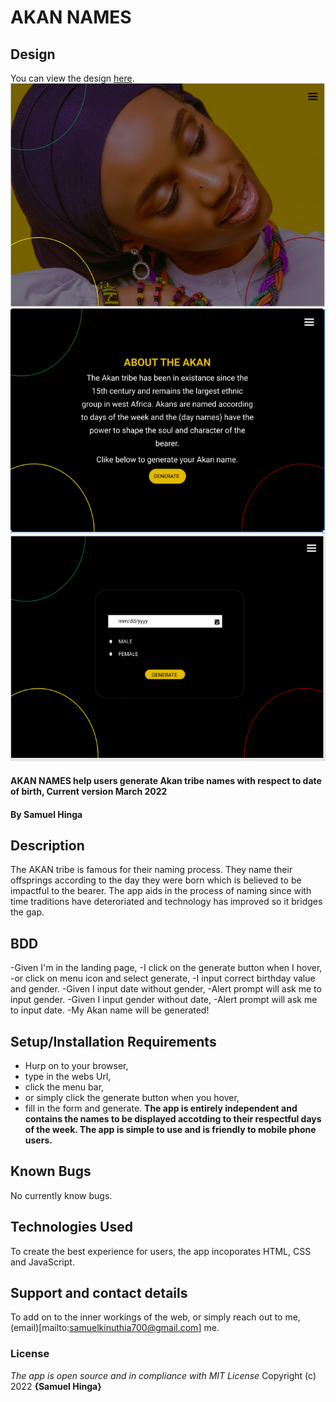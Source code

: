 # AKAN NAMES
## Design
You can view the design [here](https://www.figma.com/file/Pd12gEYB0mfG75oUzqjOd9/Akan?node-id=47%3A23).
![Landing](/Assets/Landing.png)
![Page 2](/Assets/Page-2.png)
![Page 3](/Assets/Page-3.png)
#### AKAN NAMES help users generate Akan tribe names with respect to date of birth, Current version March 2022
#### By **Samuel Hinga**
## Description
The AKAN tribe is famous for their naming process. They name their offsprings according to the day they were born which is believed to be impactful to the bearer. The app aids in the process of naming since with time traditions have deteroriated and technology has improved so it bridges the gap.
## BDD
-Given I'm in the landing page,
-I click on the generate button when I hover,
-or click on menu icon and select generate,
-I input correct birthday value and gender.
-Given I input date without gender,
-Alert prompt will ask me to input gender.
-Given I input gender without date,
-Alert prompt will ask me to input date.
-My Akan name will be generated!
## Setup/Installation Requirements
* Hurp on to your browser,
* type in the webs Url,
* click the menu bar,
* or simply click the generate button when you hover,
* fill in the form and generate.
**The app is entirely independent and contains the names to be displayed accotding to their respectful days of the week. The app is simple to use and is friendly to mobile phone users.**
## Known Bugs
No currently know bugs.
## Technologies Used
To create the best experience for users, the app incoporates HTML, CSS and JavaScript.
## Support and contact details
To add on to the inner workings of the web, or simply reach out to me, (email)[mailto:samuelkinuthia700@gmail.com] me.
### License
*The app is open source and in compliance with MIT License*
Copyright (c) 2022 **{Samuel Hinga}**